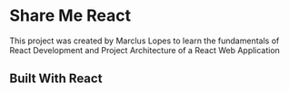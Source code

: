 # Share Me React

This project was created by Marclus Lopes to learn the fundamentals of React Development and Project Architecture of a React Web Application

## Built With React

